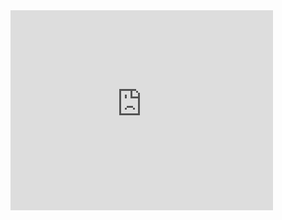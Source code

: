 <iframe width="420" height="320" src="https://www.youtube.com/embed/ZtnFcj0b5W4" frameborder="0" allowfullscreen></iframe>
